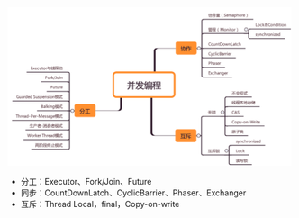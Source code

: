![img](../images/11e0c64618c04edba52619f41aaa3565.png)

- 分工：Executor、Fork/Join、Future
- 同步：CountDownLatch、CyclicBarrier、Phaser、Exchanger
- 互斥：Thread Local，final，Copy-on-write

